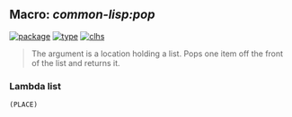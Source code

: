 ## Macro: ***common-lisp:pop***
[![package](https://img.shields.io/badge/Package-COMMON--LISP-5f9ea0.svg?style=social&colorA=999999)](../) [![type](https://img.shields.io/badge/Type-Macro-5f9ea0.svg?style=social&colorA=999999)](../#macro) [![clhs](https://img.shields.io/badge/CLHS-POP-5f9ea0.svg?style=social&colorA=999999)](http://www.lispworks.com/documentation/HyperSpec/Body/m_pop.htm) 

> The argument is a location holding a list. Pops one item off the front
> of the list and returns it.

### Lambda list
```
(PLACE)
```
